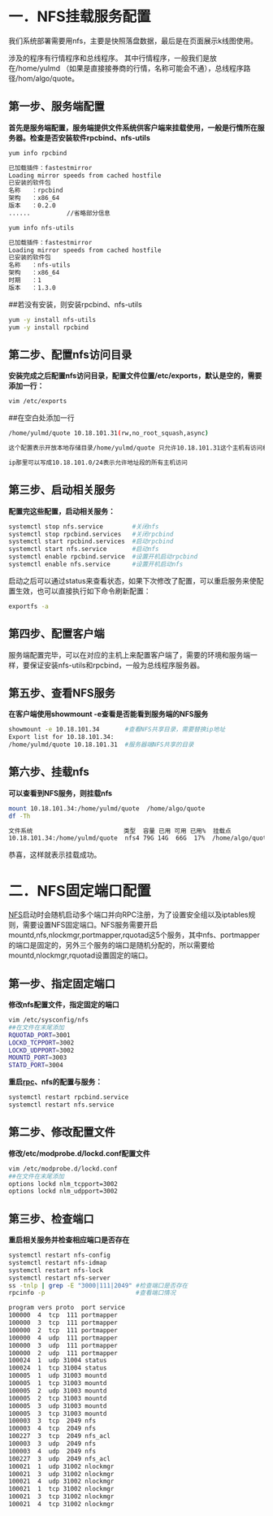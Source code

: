 # 一．NFS挂载服务配置

我们系统部署需要用nfs，主要是快照落盘数据，最后是在页面展示k线图使用。

涉及的程序有行情程序和总线程序。 其中行情程序，一般我们是放在/home/yulmd （如果是直接接券商的行情，名称可能会不通），总线程序路径/hom/algo/quote。

## **第一步**、服务端配置

**首先是服务端配置，服务端提供文件系统供客户端来挂载使用，一般是行情所在服务器。检查是否安装软件rpcbind、nfs-utils**

```bash
yum info rpcbind
```

```bash
已加载插件：fastestmirror
Loading mirror speeds from cached hostfile
已安装的软件包
名称   ：rpcbind
架构   ：x86_64
版本   ：0.2.0
......          //省略部分信息
```

```bash
yum info nfs-utils
```

```bash
已加载插件：fastestmirror
Loading mirror speeds from cached hostfile
已安装的软件包
名称   ：nfs-utils
架构   ：x86_64
时期   ：1
版本   ：1.3.0
```

##若没有安装，则安装rpcbind、nfs-utils

```bash
yum -y install nfs-utils  
yum -y install rpcbind
```

## **第二**步、配置nfs访问目录

**安装完成之后配置nfs访问目录，配置文件位置/etc/exports，默认是空的，需要添加一行：**

```bash
vim /etc/exports
```

\##在空白处添加一行

```bash
/home/yulmd/quote 10.18.101.31(rw,no_root_squash,async)
```

```bash
这个配置表示开放本地存储目录/home/yulmd/quote 只允许10.18.101.31这个主机有访问权限，rw表示允许读写；no_root_squash表示root用户具有完全的管理权限；no_all_squash表示保留共享文件的UID和GID，此项是默认不写也可以；async表示数据可以先暂时在内存中，不是直接写入磁盘，可以提高性能，另外也可以配置sync表示数据直接同步到磁盘；就配置这些就可以，保存退出。

ip那里可以写成10.18.101.0/24表示允许地址段的所有主机访问
```

## 第三步、启动相关服务

**配置完这些配置，启动相关服务：**

```bash
systemctl stop nfs.service        #关闭nfs
systemctl stop rpcbind.services   #关闭rpcbind
systemctl start rpcbind.services  #启动rpcbind
systemctl start nfs.service       #启动nfs
systemctl enable rpcbind.service  #设置开机启动rpcbind
systemctl enable nfs.service      #设置开机启动nfs
```

启动之后可以通过status来查看状态，如果下次修改了配置，可以重启服务来使配置生效，也可以直接执行如下命令刷新配置：

```bash
exportfs -a
```

## 第四步、配置客户端

服务端配置完毕，可以在对应的主机上来配置客户端了，需要的环境和服务端一样，要保证安装nfs-utils和rpcbind，一般为总线程序服务器。

## **第五步、查看NFS服务**

**在客户端使用showmount -e查看是否能看到服务端的NFS服务**

```bash
showmount -e 10.18.101.34       #查看NFS共享目录，需要替换ip地址
Export list for 10.18.101.34:  
/home/yulmd/quote 10.18.101.31  #服务器端NFS共享的目录
```

## **第**六步、挂载nfs

**可以查看到NFS服务，则挂载nfs**

```bash
mount 10.18.101.34:/home/yulmd/quote  /home/algo/quote
df -Th
```

```bash
文件系统                         类型  容量 已用 可用 已用%  挂载点
10.18.101.34:/home/yulmd/quote  nfs4 79G 14G  66G  17%  /home/algo/quote
```

恭喜，这样就表示挂载成功。

 

# 二．**NFS固定端口配置**

[NFS](https://so.csdn.net/so/search?q=NFS&spm=1001.2101.3001.7020)启动时会随机启动多个端口并向RPC注册，为了设置安全组以及iptables规则，需要设置NFS固定端口。NFS服务需要开启 mountd,nfs,nlockmgr,portmapper,rquotad这5个服务，其中nfs、portmapper的端口是固定的，另外三个服务的端口是随机分配的，所以需要给mountd,nlockmgr,rquotad设置固定的端口。

## 第一步、指定固定端口

**修改nfs配置文件，指定固定的端口**

```bash
vim /etc/sysconfig/nfs
##在文件在末尾添加
RQUOTAD_PORT=3001
LOCKD_TCPPORT=3002
LOCKD_UDPPORT=3002
MOUNTD_PORT=3003
STATD_PORT=3004
```

**重启**[**rpc**](https://so.csdn.net/so/search?q=rpc&spm=1001.2101.3001.7020)**、nfs的配置与服务：**

```bash
systemctl restart rpcbind.service
systemctl restart nfs.service
```

## 第二步、修改配置文件

**修改/etc/modprobe.d/lockd.conf配置文件**

```bash
vim /etc/modprobe.d/lockd.conf
##在文件在末尾添加
options lockd nlm_tcpport=3002 
options lockd nlm_udpport=3002
```

## 第三步、检查端口

**重启相关服务并检查相应端口是否存在**

```bash
systemctl restart nfs-config
systemctl restart nfs-idmap
systemctl restart nfs-lock
systemctl restart nfs-server
ss -tnlp | grep -E "3000|111|2049" #检查端口是否存在
rpcinfo -p                         #查看端口情况
```

```bash
program vers proto  port service
100000  4  tcp  111 portmapper
100000  3  tcp  111 portmapper
100000  2  tcp  111 portmapper
100000  4  udp  111 portmapper
100000  3  udp  111 portmapper
100000  2  udp  111 portmapper
100024  1  udp 31004 status
100024  1  tcp 31004 status
100005  1  udp 31003 mountd
100005  1  tcp 31003 mountd
100005  2  udp 31003 mountd
100005  2  tcp 31003 mountd
100005  3  udp 31003 mountd
100005  3  tcp 31003 mountd
100003  3  tcp  2049 nfs
100003  4  tcp  2049 nfs
100227  3  tcp  2049 nfs_acl
100003  3  udp  2049 nfs
100003  4  udp  2049 nfs
100227  3  udp  2049 nfs_acl
100021  1  udp 31002 nlockmgr
100021  3  udp 31002 nlockmgr
100021  4  udp 31002 nlockmgr
100021  1  tcp 31002 nlockmgr
100021  3  tcp 31002 nlockmgr
100021  4  tcp 31002 nlockmgr
```

